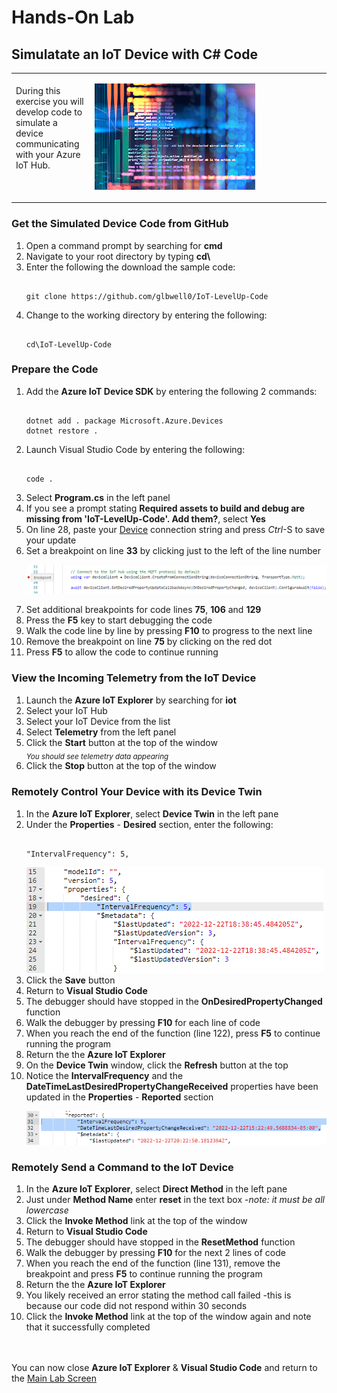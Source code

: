 <h1>Hands-On Lab</h1>

<h2>Simulatate an IoT Device with C# Code</h2>
<table>
<tr>
<td width="25%" valign="top"><br>During this exercise you will develop code to simulate a device communicating with your Azure IoT Hub.</td>
<td>

![EventGridDiagram](./images/IoT_Code.png) 

</td>
</tr>
</table>
<p>
<h3>Get the Simulated Device Code from GitHub</h3>
<ol>
  <li>Open a command prompt by searching for <b>cmd</b>
  <li>Navigate to your root directory by typing <b>cd\</b>
  <li>Enter the following the download the sample code:
<pre><code class="lang-azurecli">
git clone https://github.com/glbwell0/IoT-LevelUp-Code
</pre></code>
  <li>Change to the working directory by entering the following:
<pre><code class="lang-azurecli">
cd\IoT-LevelUp-Code
</pre></code>
</ol>
<h3>Prepare the Code</h3>
<ol>
  <li>Add the <b>Azure IoT Device SDK</b> by entering the following 2 commands:
<pre><code class="lang-azurecli" title="JSON">
dotnet add . package Microsoft.Azure.Devices
dotnet restore .
</pre></code>
  <li>Launch Visual Studio Code by entering the following:
<pre><code class="lang-azurecli" title="JSON">
code .
</pre></code>
  <li>Select <b>Program.cs</b> in the left panel
  <li>If you see a prompt stating <b>Required assets to build and debug are missing from 'IoT-LevelUp-Code'.  Add them?</b>, select <b>Yes</b>
  <li>On line 28, paste your <u>Device</u> connection string and press <i>Ctrl</i>-S to save your update
  <li>Set a breakpoint on line <b>33</b> by clicking just to the left of the line number
<p><img src="./images/CodeBreakpoint.png">
  <li>Set additional breakpoints for code lines <b>75</b>, <b>106</b> and <b>129</b>
  <li>Press the <b>F5</b> key to start debugging the code
  <li>Walk the code line by line by pressing <b>F10</b> to progress to the next line
  <li>Remove the breakpoint on line <b>75</b> by clicking on the red dot
  <li>Press <b>F5</b> to allow the code to continue running
</ol>
<h3>View the Incoming Telemetry from the IoT Device</h3>
<ol>
  <li>Launch the <b>Azure IoT Explorer</b> by searching for <b>iot</b>
  <li>Select your IoT Hub
  <li>Select your IoT Device from the list
  <li>Select <b>Telemetry</b> from the left panel
  <li>Click the <b>Start</b> button at the top of the window<br>
    <sub><i>You should see telemetry data appearing</sub></i>
  <li>Click the <b>Stop</b> button at the top of the window
</ol>
<h3>Remotely Control Your Device with its Device Twin</h3>
<ol>
  <li>In the <b>Azure IoT Explorer</b>, select <b>Device Twin</b> in the left pane
  <li>Under the <b>Properties</b> - <b>Desired</b> section, enter the following:
<pre><code class="lang-azurecli" title="JSON">
"IntervalFrequency": 5,
</pre></code>
<img src="./images/DesiredProperties.png">
  <li>Click the <b>Save</b> button
  <li>Return to <b>Visual Studio Code</b> 
  <li>The debugger should have stopped in the <b>OnDesiredPropertyChanged</b> function
  <li>Walk the debugger by pressing <b>F10</b> for each line of code
  <li>When you reach the end of the function (line 122), press <b>F5</b> to continue running the program
  <li>Return the the <b>Azure IoT Explorer</b>
  <li>On the <b>Device Twin</b> window, click the <b>Refresh</b> button at the top
  <li>Notice the <b>IntervalFrequency</b> and the <b>DateTimeLastDesiredPropertyChangeReceived</b> properties have been updated in the <b>Properties</b> - <b>Reported</b> section
    <p><img src="./images/ReportedProperties.png">
    </ol>
<h3>Remotely Send a Command to the IoT Device</h3>
<ol>
  <li>In the <b>Azure IoT Explorer</b>, select <b>Direct Method</b> in the left pane
  <li>Just under <b>Method Name</b> enter <b>reset</b> in the text box -<i>note: it must be all lowercase</i>
  <li>Click the <b>Invoke Method</b> link at the top of the window
  <li>Return to <b>Visual Studio Code</b> 
  <li>The debugger should have stopped in the <b>ResetMethod</b> function
  <li>Walk the debugger by pressing <b>F10</b> for the next 2 lines of code
  <li>When you reach the end of the function (line 131), remove the breakpoint and press <b>F5</b> to continue running the program
  <li>Return the the <b>Azure IoT Explorer</b>
  <li>You likely received an error stating the method call failed -this is because our code did not respond within 30 seconds
  <li>Click the <b>Invoke Method</b> link at the top of the window again and note that it successfully completed
</ol>
<br><br>
  You can now close <b>Azure IoT Explorer</b> & <b>Visual Studio Code</b> and return to the <a href="README.md">Main Lab Screen</a>
    
